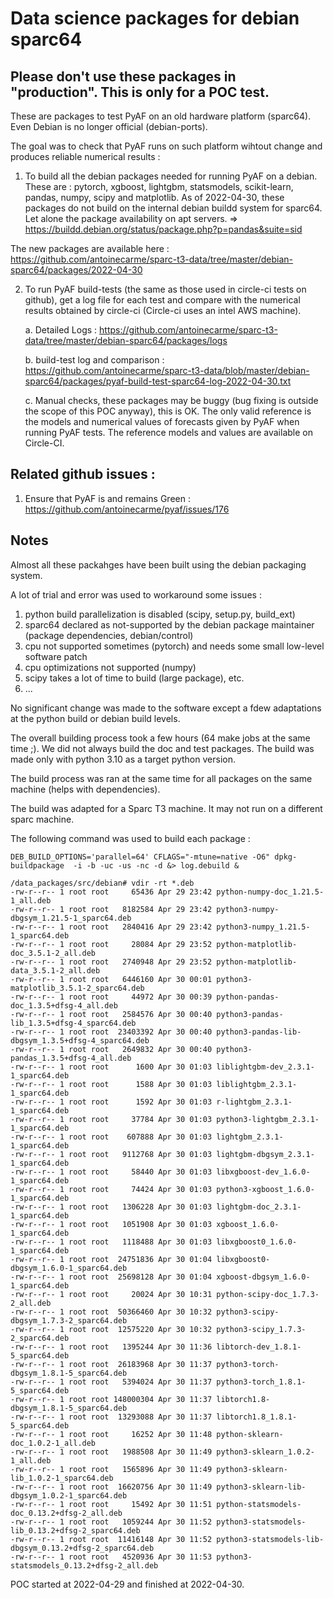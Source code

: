 # Data science packages for debian sparc64

## Please don't use these packages in "production". This is only for a POC test.

These are packages to test PyAF on an old hardware platform (sparc64). Even Debian is no longer official (debian-ports).


The goal was to check that PyAF runs on such platform wihtout change and produces reliable numerical results :

1. To build all the debian packages needed for running PyAF on a debian. These are : pytorch, xgboost, lightgbm, statsmodels, scikit-learn, pandas, numpy, scipy and matplotlib. As of 2022-04-30, these packages do not build on the internal debian buildd system for sparc64. Let alone the package availability on apt servers.
  => https://buildd.debian.org/status/package.php?p=pandas&suite=sid

The new packages are available here : https://github.com/antoinecarme/sparc-t3-data/tree/master/debian-sparc64/packages/2022-04-30
   
2. To run PyAF build-tests (the same as those used in circle-ci tests on github), get a log file for each test and compare with the numerical results obtained by circle-ci (Circle-ci uses an intel AWS machine).

    a. Detailed Logs  : https://github.com/antoinecarme/sparc-t3-data/tree/master/debian-sparc64/packages/logs
    
    b. build-test log and comparison : https://github.com/antoinecarme/sparc-t3-data/blob/master/debian-sparc64/packages/pyaf-build-test-sparc64-log-2022-04-30.txt
    
    c. Manual checks, these packages may be buggy (bug fixing is outside the scope of this POC anyway), this is OK. The only valid reference is the models and numerical values of forecasts given by PyAF when running PyAF tests. The reference models and values are available on Circle-CI.

## Related github issues :

1. Ensure that PyAF is and remains Green  : https://github.com/antoinecarme/pyaf/issues/176



## Notes

Almost all these packahges have been built using the debian packaging system.

A lot of trial and error was used to workaround some issues :
  1. python build parallelization is disabled (scipy, setup.py, build_ext)
  2. sparc64 declared as not-supported by the debian package maintainer (package dependencies, debian/control)
  2. cpu not supported sometimes (pytorch) and needs some small low-level software patch
  3. cpu optimizations not supported (numpy)
  4. scipy takes a lot of time to build (large package), etc.
  5. ...

No significant change was made to the software except a fdew adaptations at the python build or debian build levels.

The overall building process took a few hours (64 make jobs at the same time ;). We did not always build the doc and test packages. The build was made only with python 3.10 as a target python version.

The build process was ran at the same time for all packages on the same machine (helps with dependencies). 

The build was adapted for a Sparc T3 machine. It may not run on a different sparc machine.

The following command was used to build each package :

```
DEB_BUILD_OPTIONS='parallel=64' CFLAGS="-mtune=native -O6" dpkg-buildpackage  -i -b -uc -us -nc -d &> log.debuild &
```


```
/data_packages/src/debian# vdir -rt *.deb
-rw-r--r-- 1 root root     65436 Apr 29 23:42 python-numpy-doc_1.21.5-1_all.deb
-rw-r--r-- 1 root root   8182584 Apr 29 23:42 python3-numpy-dbgsym_1.21.5-1_sparc64.deb
-rw-r--r-- 1 root root   2840416 Apr 29 23:42 python3-numpy_1.21.5-1_sparc64.deb
-rw-r--r-- 1 root root     28084 Apr 29 23:52 python-matplotlib-doc_3.5.1-2_all.deb
-rw-r--r-- 1 root root   2740948 Apr 29 23:52 python-matplotlib-data_3.5.1-2_all.deb
-rw-r--r-- 1 root root   6446160 Apr 30 00:01 python3-matplotlib_3.5.1-2_sparc64.deb
-rw-r--r-- 1 root root     44972 Apr 30 00:39 python-pandas-doc_1.3.5+dfsg-4_all.deb
-rw-r--r-- 1 root root   2584576 Apr 30 00:40 python3-pandas-lib_1.3.5+dfsg-4_sparc64.deb
-rw-r--r-- 1 root root  23403392 Apr 30 00:40 python3-pandas-lib-dbgsym_1.3.5+dfsg-4_sparc64.deb
-rw-r--r-- 1 root root   2649832 Apr 30 00:40 python3-pandas_1.3.5+dfsg-4_all.deb
-rw-r--r-- 1 root root      1600 Apr 30 01:03 liblightgbm-dev_2.3.1-1_sparc64.deb
-rw-r--r-- 1 root root      1588 Apr 30 01:03 liblightgbm_2.3.1-1_sparc64.deb
-rw-r--r-- 1 root root      1592 Apr 30 01:03 r-lightgbm_2.3.1-1_sparc64.deb
-rw-r--r-- 1 root root     37784 Apr 30 01:03 python3-lightgbm_2.3.1-1_sparc64.deb
-rw-r--r-- 1 root root    607888 Apr 30 01:03 lightgbm_2.3.1-1_sparc64.deb
-rw-r--r-- 1 root root   9112768 Apr 30 01:03 lightgbm-dbgsym_2.3.1-1_sparc64.deb
-rw-r--r-- 1 root root     58440 Apr 30 01:03 libxgboost-dev_1.6.0-1_sparc64.deb
-rw-r--r-- 1 root root     74424 Apr 30 01:03 python3-xgboost_1.6.0-1_sparc64.deb
-rw-r--r-- 1 root root   1306228 Apr 30 01:03 lightgbm-doc_2.3.1-1_sparc64.deb
-rw-r--r-- 1 root root   1051908 Apr 30 01:03 xgboost_1.6.0-1_sparc64.deb
-rw-r--r-- 1 root root   1118488 Apr 30 01:03 libxgboost0_1.6.0-1_sparc64.deb
-rw-r--r-- 1 root root  24751836 Apr 30 01:04 libxgboost0-dbgsym_1.6.0-1_sparc64.deb
-rw-r--r-- 1 root root  25698128 Apr 30 01:04 xgboost-dbgsym_1.6.0-1_sparc64.deb
-rw-r--r-- 1 root root     20024 Apr 30 10:31 python-scipy-doc_1.7.3-2_all.deb
-rw-r--r-- 1 root root  50366460 Apr 30 10:32 python3-scipy-dbgsym_1.7.3-2_sparc64.deb
-rw-r--r-- 1 root root  12575220 Apr 30 10:32 python3-scipy_1.7.3-2_sparc64.deb
-rw-r--r-- 1 root root   1395244 Apr 30 11:36 libtorch-dev_1.8.1-5_sparc64.deb
-rw-r--r-- 1 root root  26183968 Apr 30 11:37 python3-torch-dbgsym_1.8.1-5_sparc64.deb
-rw-r--r-- 1 root root   5394024 Apr 30 11:37 python3-torch_1.8.1-5_sparc64.deb
-rw-r--r-- 1 root root 148000304 Apr 30 11:37 libtorch1.8-dbgsym_1.8.1-5_sparc64.deb
-rw-r--r-- 1 root root  13293088 Apr 30 11:37 libtorch1.8_1.8.1-5_sparc64.deb
-rw-r--r-- 1 root root     16252 Apr 30 11:48 python-sklearn-doc_1.0.2-1_all.deb
-rw-r--r-- 1 root root   1988508 Apr 30 11:49 python3-sklearn_1.0.2-1_all.deb
-rw-r--r-- 1 root root   1565896 Apr 30 11:49 python3-sklearn-lib_1.0.2-1_sparc64.deb
-rw-r--r-- 1 root root  16620756 Apr 30 11:49 python3-sklearn-lib-dbgsym_1.0.2-1_sparc64.deb
-rw-r--r-- 1 root root     15492 Apr 30 11:51 python-statsmodels-doc_0.13.2+dfsg-2_all.deb
-rw-r--r-- 1 root root   1059244 Apr 30 11:52 python3-statsmodels-lib_0.13.2+dfsg-2_sparc64.deb
-rw-r--r-- 1 root root  11416148 Apr 30 11:52 python3-statsmodels-lib-dbgsym_0.13.2+dfsg-2_sparc64.deb
-rw-r--r-- 1 root root   4520936 Apr 30 11:53 python3-statsmodels_0.13.2+dfsg-2_all.deb

```

POC started at 2022-04-29 and finished at 2022-04-30.
